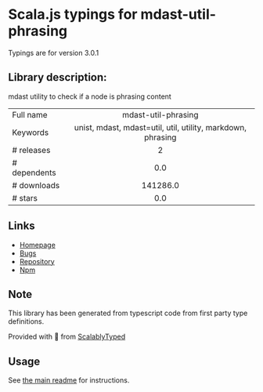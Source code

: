 
# Scala.js typings for mdast-util-phrasing

Typings are for version 3.0.1

## Library description:
mdast utility to check if a node is phrasing content

|                    |                 |
| ------------------ | :-------------: |
| Full name          | mdast-util-phrasing |
| Keywords           | unist, mdast, mdast=util, util, utility, markdown, phrasing |
| # releases         | 2 |
| # dependents       | 0.0 |
| # downloads        | 141286.0 |
| # stars            | 0.0 |

## Links
- [Homepage](https://github.com/syntax-tree/mdast-util-phrasing#readme)
- [Bugs](https://github.com/syntax-tree/mdast-util-phrasing/issues)
- [Repository](https://github.com/syntax-tree/mdast-util-phrasing)
- [Npm](https://www.npmjs.com/package/mdast-util-phrasing)
    


## Note
This library has been generated from typescript code from first party type definitions.

Provided with :purple_heart: from [ScalablyTyped](https://github.com/oyvindberg/ScalablyTyped)

## Usage
See [the main readme](../../readme.md) for instructions.


